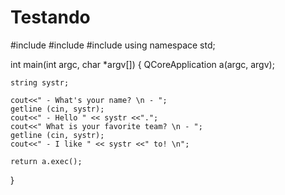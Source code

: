 Testando
========
#include <QCoreApplication>
#include <iostream>
#include <string>
using namespace std;

int main(int argc, char *argv[])
{
    QCoreApplication a(argc, argv);

    string systr;

    cout<<" - What's your name? \n - ";
    getline (cin, systr);
    cout<<" - Hello " << systr <<".";
    cout<<" What is your favorite team? \n - ";
    getline (cin, systr);
    cout<<" - I like " << systr <<" to! \n";

    return a.exec();
}
